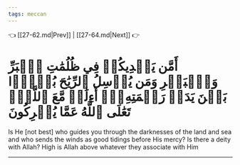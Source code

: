 ```yaml
---
tags: meccan
---
```


👈 [[27-62.md|Prev]] | [[27-64.md|Next]] 👉

# أَمَّن يَهۡدِيكُمۡ فِي ظُلُمَٰتِ ٱلۡبَرِّ وَٱلۡبَحۡرِ وَمَن يُرۡسِلُ ٱلرِّيَٰحَ بُشۡرَۢا بَيۡنَ يَدَيۡ رَحۡمَتِهِۦٓۗ أَءِلَٰهٞ مَّعَ ٱللَّهِۚ تَعَٰلَى ٱللَّهُ عَمَّا يُشۡرِكُونَ

Is He [not best] who guides you through the darknesses of the land and sea and who sends the winds as good tidings before His mercy? Is there a deity with Allah? High is Allah above whatever they associate with Him

---

